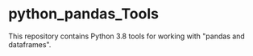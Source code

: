 # python_pandas_Tools
This repository contains Python 3.8 tools for working with "pandas and dataframes".
